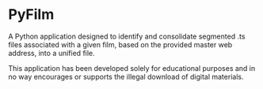 # PyFilm
A Python application designed to identify and consolidate segmented .ts files associated with a given film, based on the provided master web address, into a unified file.

This application has been developed solely for educational purposes and in no way encourages or supports the illegal download of digital materials.
